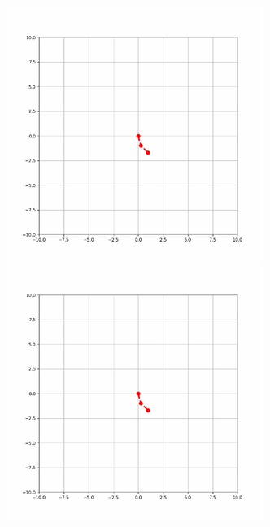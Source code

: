 ![Analytic solution](heavy_spring_linearized_analytic.gif)
![Analytic solution](heavy_spring_linearized_numeric.gif)